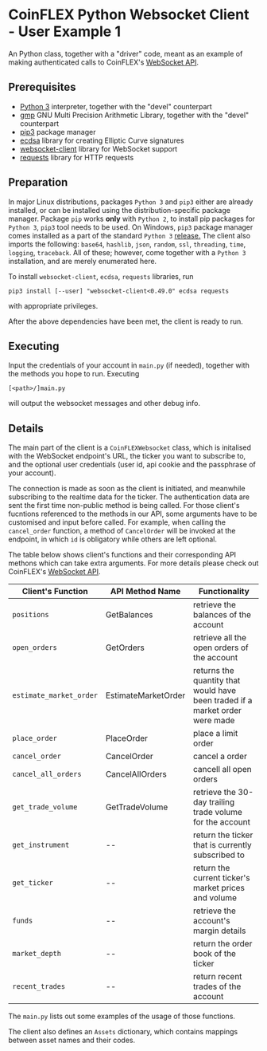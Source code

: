 # CoinFLEX Python Websocket Client - User Example 1
An Python class, together with a "driver" code, meant as an example of making authenticated calls to CoinFLEX's [WebSocket API](https://github.com/coinflex-exchange/API/blob/master/WEBSOCKET-README.md).

## Prerequisites
* [Python 3](https://www.python.org/) interpreter, together with the "devel" counterpart
* [gmp](https://gmplib.org/) GNU Multi Precision Arithmetic Library, together with the "devel" counterpart
* [pip3](https://pip.pypa.io/en/stable/) package manager
* [ecdsa](https://pypi.org/project/ecdsa/) library for creating Elliptic Curve signatures
* [websocket-client](https://pypi.org/project/websocket-client/) library for WebSocket support
* [requests](https://pypi.org/project/requests/) library for HTTP requests

## Preparation
In major Linux distributions, packages `Python 3` and `pip3` either are already installed, or can be installed using the distribution-specific package manager.
Package `pip` works **only** with `Python 2`, to install pip packages for `Python 3`, `pip3` tool needs to be used.
On Windows, `pip3` package manager comes installed as a part of the standard `Python 3` [release.](https://www.python.org/downloads/windows/)
The client also imports the following: `base64`, `hashlib`, `json`, `random`, `ssl`, `threading`, `time`, `logging`, `traceback`. All of these; however, come together with a `Python 3` installation, and are merely enumerated here.

To install `websocket-client`, `ecdsa`, `requests` libraries, run
```
pip3 install [--user] "websocket-client<0.49.0" ecdsa requests
```
with appropriate privileges.

After the above dependencies have been met, the client is ready to run.

## Executing
Input the credentials of your account in `main.py` (if needed), together with the methods you hope to run.
Executing
```
[<path>/]main.py
```
will output the websocket messages and other debug info.

## Details
The main part of the client is a `CoinFLEXWebsocket` class, which is initalised with the WebSocket endpoint's URL, the ticker you want to subscribe to, and the optional user credentials (user id, api cookie and the passphrase of your account).

The connection is made as soon as the client is initiated, and meanwhile subscribing to the realtime data for the ticker. The authentication data are sent the first time non-public method is being called. For those client's fucntions referenced to the methods in our API, some arguments have to be customised and input before called. For example, when calling the `cancel_order` function, a method of `CancelOrder` will be invoked at the endpoint, in which `id` is obligatory while others are left optional.

The table below shows client's functions and their corresponding API methons which can take extra arguments. For more details please check out CoinFLEX's [WebSocket API](https://github.com/coinflex-exchange/API/blob/master/WEBSOCKET-README.md).

| Client's Function | API Method Name | Functionality |
| --- | --- | --- |
| `positions` | GetBalances | retrieve the balances of the account |
| `open_orders` | GetOrders | retrieve all the open orders of the account |
| `estimate_market_order` | EstimateMarketOrder | returns the quantity that would have been traded if a market order were made |
| `place_order` | PlaceOrder | place a limit order |
| `cancel_order` | CancelOrder | cancel a order |
| `cancel_all_orders` | CancelAllOrders | cancell all open orders |
| `get_trade_volume` | GetTradeVolume | retrieve the 30-day trailing trade volume for the account |
| `get_instrument` | -- | return the ticker that is currently subscribed to |
| `get_ticker` | -- | return the current ticker's market prices and volume |
| `funds` | -- | retrieve the account's margin details |
| `market_depth` | -- | return the order book of the ticker |
| `recent_trades` | -- | return recent trades of the account |


The `main.py` lists out some examples of the usage of those functions.

The client also defines an `Assets` dictionary, which contains mappings between asset names and their codes.
